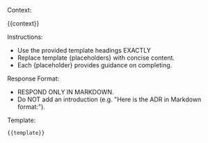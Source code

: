Context:

{{context}}

Instructions:

- Use the provided template headings EXACTLY
- Replace template {placeholders} with concise content.
- Each {placeholder} provides guidance on completing.

Response Format:

- RESPOND ONLY IN MARKDOWN.
- Do NOT add an introduction (e.g. "Here is the ADR in Markdown format:").

Template:

```markdown
{{template}}
```
